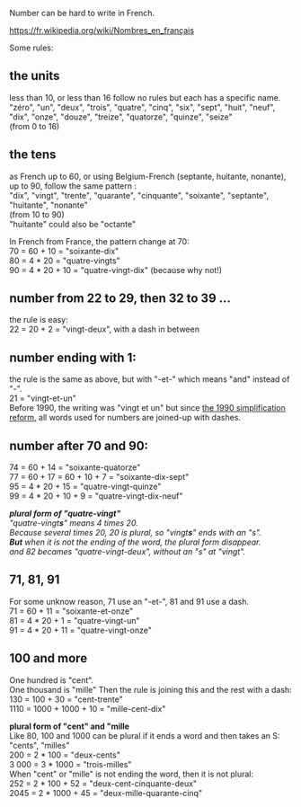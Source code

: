 Number can be hard to write in French.

https://fr.wikipedia.org/wiki/Nombres_en_français

Some rules:

## the units
less than 10, or less than 16 follow no rules but each has a specific name.  
"zéro", "un", "deux", "trois", "quatre", "cinq", "six", "sept", "huit", "neuf", "dix", "onze", "douze", "treize", "quatorze", "quinze", "seize"  
(from 0 to 16)

## the tens
as French up to 60, or using Belgium-French (septante, huitante, nonante), up to 90, follow the same pattern :   
"dix", "vingt", "trente", "quarante", "cinquante", "soixante", "septante", "huitante", "nonante"  
(from 10 to 90)  
"huitante" could also be "octante"  
  
In French from France, the pattern change at 70:  
70 = 60 + 10 =  "soixante-dix"  
80 = 4 * 20 = "quatre-vingts"  
90 = 4 * 20 + 10 = "quatre-vingt-dix" (because why not!)  


## number from 22 to 29, then 32 to 39 ...
the rule is easy:  
22 = 20 + 2 = "vingt-deux", with a dash in between

## number ending with 1:
the rule is the same as above, but with "-et-" which means "and" instead of "-".    
21 = "vingt-et-un"  
Before 1990, the writing was "vingt et un" but since [the 1990 simplification reform](https://fr.wiktionary.org/wiki/Annexe:Rectifications_orthographiques_du_fran%C3%A7ais_en_1990#Num%C3%A9raux_compos%C3%A9s), all words used for numbers are joined-up with dashes.  

## number after 70 and 90:
74 = 60 + 14 = "soixante-quatorze"  
77 = 60 + 17 = 60 + 10 + 7 = "soixante-dix-sept"  
95 = 4 * 20 + 15 = "quatre-vingt-quinze"  
99 = 4 * 20 + 10 + 9 = "quatre-vingt-dix-neuf"

_**plural form of "quatre-vingt"**  
"quatre-vingt**s**" means 4 times 20.  
Because several times 20, 20 is plural, so "vingt**s**" ends with an "s".  
**But** when it is not the ending of the word, the plural form disappear.  
and 82 becames "quatre-vingt-deux", without an "s" at "vingt"._

## 71, 81, 91
For some unknow reason, 71 use an "-et-", 81 and 91 use a dash.  
71 = 60 + 11 = "soixante-et-onze"  
81 = 4 * 20 + 1 = "quatre-vingt-un"  
91 = 4 * 20 + 11 = "quatre-vingt-onze"

## 100 and more
One hundred is "cent".  
One thousand is "mille"
Then the rule is joining this and the rest with a dash:  
130 = 100 + 30 = "cent-trente"  
1110 = 1000 + 1000 + 10 = "mille-cent-dix"

**plural form of "cent" and "mille**  
Like 80, 100 and 1000 can be plural if it ends a word and then takes an S: "cents", "milles"  
200 = 2 * 100 = "deux-cents"  
3 000 = 3 * 1000 = "trois-milles"  
When "cent" or "mille" is not ending the word, then it is not plural:  
252 = 2 * 100 + 52 = "deux-cent-cinquante-deux"  
2045 = 2 * 1000 + 45 = "deux-mille-quarante-cinq"